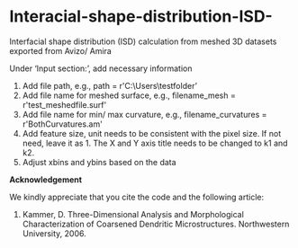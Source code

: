 # Interacial-shape-distribution-ISD-

Interfacial shape distribution (ISD) calculation from meshed 3D datasets exported from Avizo/ Amira

Under ‘Input section:’, add necessary information
1. Add file path, e.g., path = r'C:\Users\testfolder’ 
2. Add file name for meshed surface, e.g., filename_mesh = r'test_meshedfile.surf'
3. Add file name for min/ max curvature, e.g., filename_curvatures = r'BothCurvatures.am'
4. Add feature size, unit needs to be consistent with the pixel size. If not need, leave it as 1. The X and Y axis title needs to be changed to k1 and k2.
5. Adjust xbins and ybins based on the data

**Acknowledgement**

We kindly appreciate that you cite the code and the following article:
1. Kammer, D. Three-Dimensional Analysis and Morphological Characterization of Coarsened Dendritic Microstructures. Northwestern University, 2006.



